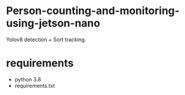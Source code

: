 # Person-counting-and-monitoring-using-jetson-nano
Yolov8 detection + Sort tracking.


# requirements
- python 3.8
- requirements.txt


